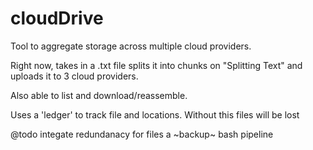 # cloudDrive

Tool to aggregate storage across multiple cloud providers.

Right now, takes in a .txt file splits it into chunks on "Splitting Text" and uploads it to 3 cloud providers.

Also able to list and download/reassemble.


Uses a 'ledger' to track file and locations. Without this files will be lost

@todo 
integate redundanacy for files a ~backup~ 
bash pipeline
